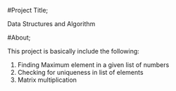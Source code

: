 #Project Title;

Data Structures and Algorithm

#About;

This project is basically include the following:   
1. Finding Maximum element in a given list of numbers
2. Checking for uniqueness in list of elements 
3. Matrix multiplication



